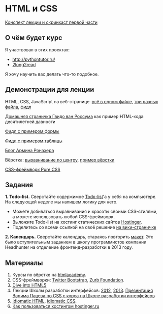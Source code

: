 HTML и CSS
========

[Конспект лекции и скринкаст первой части](LECTURE.md)

О чём будет курс
----------------

Я участвовал в этих проектах:
- http://pythontutor.ru/
- [2long2read](https://vc.ru/p/summly-rus)

Я хочу научить вас делать что-то подобное.


Демонстрации для лекции
---

HTML, CSS, JavaScript на веб-странице: [всё в одном файле](http://vpavlenko.github.io/web-programming/01-html-css/three-boxes-single-file.html), 
[три разных файла](http://vpavlenko.github.io/web-programming/01-html-css/three-boxes/), 
[фидл](http://jsfiddle.net/LBxWP/2/)

[Домашняя страничка Гвидо ван Россума](http://www.python.org/~guido/) как пример HTML-кода десятилетней давности

[Фидл с примером формы](http://jsfiddle.net/ZJcX2/2/)

[Фидл с примером таблицы](http://jsfiddle.net/b6R9R/1/)

[Блог Армина Ронахера](http://lucumr.pocoo.org/)

Вёрстка: [выравнивание по центру](http://learnlayout.com/margin-auto.html), [пример вёрстки](http://learnlayout.com/position-example.html)

[CSS-фреймворк Pure CSS](http://purecss.io/)


Задания
-------

**1. Todo-list.** Сверстайте содержимое [Todo-list](http://ahamlett.com/Backbone.localStorage/examples/index.html)'а у себя на компьютере. На следующей неделе мы напишем логику для него.
- Можете добиваться выравнивания и красоты своими CSS-стилями, а можете использовать любой CSS-фреймворк.
- Выложите Todo-list на хостинг статических сайтов [Hostinger](http://www.hostinger.ru/).
- Поделитесь со всеми ссылкой на своё решение [на вики-страничке](https://github.com/vpavlenko/web-programming/wiki/%D0%A0%D0%B5%D1%88%D0%B5%D0%BD%D0%B8%D1%8F-%D0%B7%D0%B0%D0%B4%D0%B0%D0%BD%D0%B8%D0%B9-%D0%B7%D0%B0%D0%BD%D1%8F%D1%82%D0%B8%D1%8F-1)

**2. Календарь.** Сверстайте календарь, стараясь повторить [макет](https://github.com/glibin/hh-school-frontend). Это было вступительным заданием в школу программистов компании Headhunter на отделение фронтенд-разработки в 2013 году.


Материалы
--------

1. Курсы по вёрстке на [htmlacademy](http://htmlacademy.ru/).
4. CSS-фреймворки: [Twitter Bootstrap](http://getbootstrap.com/), [Zurb Foundation](http://foundation.zurb.com/).
1. [Dive into HTML5](http://diveintohtml5.info/)
2. Лекции Школы разработки интерфейсов: [2012](http://habrahabr.ru/company/yandex/blog/168259/), [2013](https://tech.yandex.ru/education/shri/msk-2013/). [Презентация Вадима Пацева по CSS с курса на Школе разработки интерфейсов](http://vpavlenko.github.io/YWDS-CSS/)
3. [Idiomatic HTML](https://github.com/necolas/idiomatic-html), [idiomatic CSS](https://github.com/necolas/idiomatic-css/tree/master/translations/ru-RU).
3. [Как пользоваться хостингом hostinger.ru](https://github.com/vpavlenko/web-programming/wiki/%D0%9A%D0%B0%D0%BA-%D0%BF%D0%BE%D0%BB%D1%8C%D0%B7%D0%BE%D0%B2%D0%B0%D1%82%D1%8C%D1%81%D1%8F-%D1%85%D0%BE%D1%81%D1%82%D0%B8%D0%BD%D0%B3%D0%BE%D0%BC-hostinger.ru)

